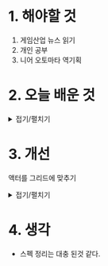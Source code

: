 
# 1. 해야할 것

1. 게임산업 뉴스 읽기 
2. 개인 공부  
3. 니어 오토마타 역기획



# 2. 오늘 배운 것

<details>
<summary>접기/펼치기</summary>

## 니어오토마타 스펙 최종 점검
![image](https://github.com/user-attachments/assets/a23cd04a-8716-45d4-a50e-3a4b68485bec)

![image](https://github.com/user-attachments/assets/bfaede42-4cf9-4b9f-ac20-9a661743b69f)
![image](https://github.com/user-attachments/assets/6bcd1fbb-7825-4926-a9c4-61fd27c0cfdf)

![image](https://github.com/user-attachments/assets/d552b74c-eec6-48a0-abfc-c93a1f06fc70)





</details>




# 3. 개선
액터를 그리드에 맞추기

<details>
<summary>접기/펼치기</summary>


![image](https://github.com/user-attachments/assets/e342e019-e656-4116-a358-df26197d9a28)
</details>



# 4. 생각
- 스펙 정리는 대충 된것 같다.


